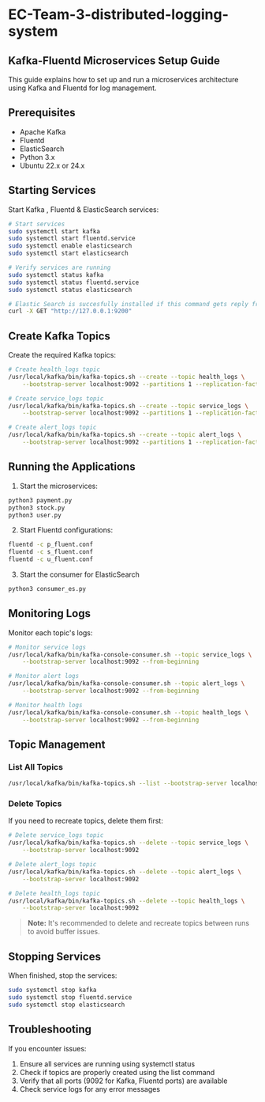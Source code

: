 # EC-Team-3-distributed-logging-system

## Kafka-Fluentd Microservices Setup Guide

This guide explains how to set up and run a microservices architecture using Kafka and Fluentd for log management.

## Prerequisites

- Apache Kafka
- Fluentd
- ElasticSearch
- Python 3.x
- Ubuntu 22.x or 24.x

## Starting Services

Start Kafka , Fluentd & ElasticSearch services:

```bash
# Start services
sudo systemctl start kafka
sudo systemctl start fluentd.service
sudo systemctl enable elasticsearch
sudo systemctl start elasticsearch

# Verify services are running
sudo systemctl status kafka
sudo systemctl status fluentd.service
sudo systemctl status elasticsearch
```

```bash
# Elastic Search is succesfully installed if this command gets reply from the server
curl -X GET "http://127.0.0.1:9200"
```

## Create Kafka Topics

Create the required Kafka topics:

```bash
# Create health_logs topic
/usr/local/kafka/bin/kafka-topics.sh --create --topic health_logs \
    --bootstrap-server localhost:9092 --partitions 1 --replication-factor 1

# Create service_logs topic
/usr/local/kafka/bin/kafka-topics.sh --create --topic service_logs \
    --bootstrap-server localhost:9092 --partitions 1 --replication-factor 1

# Create alert_logs topic
/usr/local/kafka/bin/kafka-topics.sh --create --topic alert_logs \
    --bootstrap-server localhost:9092 --partitions 1 --replication-factor 1
```

## Running the Applications

1. Start the microservices:
```bash
python3 payment.py
python3 stock.py
python3 user.py
```

2. Start Fluentd configurations:
```bash
fluentd -c p_fluent.conf
fluentd -c s_fluent.conf
fluentd -c u_fluent.conf
```

3. Start the consumer for ElasticSearch
```bash
python3 consumer_es.py
```

## Monitoring Logs

Monitor each topic's logs:

```bash
# Monitor service logs
/usr/local/kafka/bin/kafka-console-consumer.sh --topic service_logs \
    --bootstrap-server localhost:9092 --from-beginning

# Monitor alert logs
/usr/local/kafka/bin/kafka-console-consumer.sh --topic alert_logs \
    --bootstrap-server localhost:9092 --from-beginning

# Monitor health logs
/usr/local/kafka/bin/kafka-console-consumer.sh --topic health_logs \
    --bootstrap-server localhost:9092 --from-beginning
```

## Topic Management

### List All Topics
```bash
/usr/local/kafka/bin/kafka-topics.sh --list --bootstrap-server localhost:9092
```

### Delete Topics
If you need to recreate topics, delete them first:

```bash
# Delete service_logs topic
/usr/local/kafka/bin/kafka-topics.sh --delete --topic service_logs \
    --bootstrap-server localhost:9092

# Delete alert_logs topic
/usr/local/kafka/bin/kafka-topics.sh --delete --topic alert_logs \
    --bootstrap-server localhost:9092

# Delete health_logs topic
/usr/local/kafka/bin/kafka-topics.sh --delete --topic health_logs \
    --bootstrap-server localhost:9092
```

> **Note:** It's recommended to delete and recreate topics between runs to avoid buffer issues.

## Stopping Services

When finished, stop the services:

```bash
sudo systemctl stop kafka
sudo systemctl stop fluentd.service
sudo systemctl stop elasticsearch
```

## Troubleshooting

If you encounter issues:
1. Ensure all services are running using systemctl status
2. Check if topics are properly created using the list command
3. Verify that all ports (9092 for Kafka, Fluentd ports) are available
4. Check service logs for any error messages
